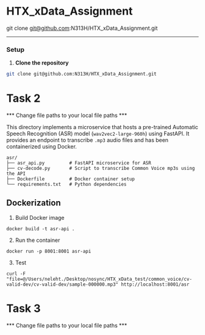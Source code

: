# HTX_xData_Assignment

git clone git@github.com:N313H/HTX_xData_Assignment.git

---

### Setup

1. **Clone the repository**
```bash
git clone git@github.com:N313H/HTX_xData_Assignment.git
```



# Task 2

*** Change file paths to your local file paths ***

This directory implements a microservice that hosts a pre-trained Automatic Speech Recognition (ASR) model (`wav2vec2-large-960h`) using FastAPI. It provides an endpoint to transcribe `.mp3` audio files and has been containerized using Docker.

```
asr/
├── asr_api.py         # FastAPI microservice for ASR
├── cv-decode.py       # Script to transcribe Common Voice mp3s using the API
├── Dockerfile         # Docker container setup
└── requirements.txt   # Python dependencies
```

## Dockerization
1. Build Docker image
```
docker build -t asr-api .
```

2. Run the container
```
docker run -p 8001:8001 asr-api
```

3. Test 

```
curl -F "file=@/Users/neleht./Desktop/nosync/HTX_xData_test/common_voice/cv-valid-dev/cv-valid-dev/sample-000000.mp3" http://localhost:8001/asr
```


# Task 3

*** Change file paths to your local file paths ***



